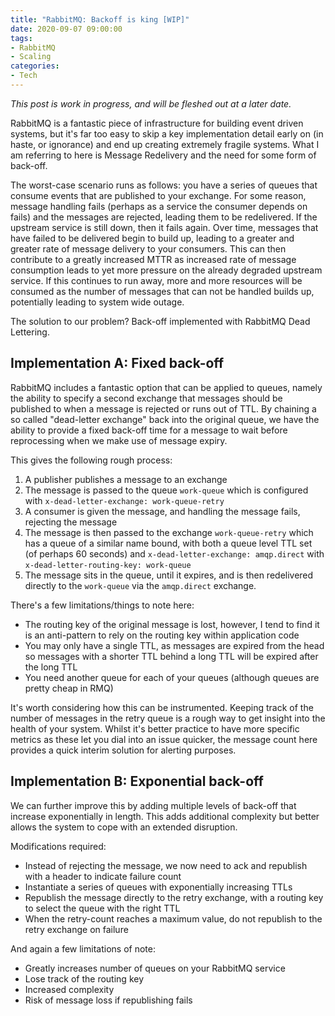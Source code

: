 ```yaml
---
title: "RabbitMQ: Backoff is king [WIP]"
date: 2020-09-07 09:00:00
tags:
- RabbitMQ
- Scaling
categories:
- Tech
---
```


*This post is work in progress, and will be fleshed out at a later date.*

RabbitMQ is a fantastic piece of infrastructure for building event driven systems, but it's far too easy to skip a key
implementation detail early on (in haste, or ignorance) and end up creating extremely fragile systems. What I am
referring to here is Message Redelivery and the need for some form of back-off.

The worst-case scenario runs as follows: you have a series of queues that consume events that are published to your
exchange. For some reason, message handling fails (perhaps as a service the consumer depends on fails) and the messages
are rejected, leading them to be redelivered. If the upstream service is still down, then it fails again. Over time,
messages that have failed to be delivered begin to build up, leading to a greater and greater rate of message delivery
to your consumers. This can then contribute to a greatly increased MTTR as increased rate of message consumption
leads to yet more pressure on the already degraded upstream service. If this continues to run away, more and more resources
will be consumed as the number of messages that can not be handled builds up, potentially leading to system wide outage.

The solution to our problem? Back-off implemented with RabbitMQ Dead Lettering.

## Implementation A: Fixed back-off

RabbitMQ includes a fantastic option that can be applied to queues, namely the ability to specify a second exchange
that messages should be published to when a message is rejected or runs out of TTL. By chaining a so called "dead-letter
exchange" back into the original queue, we have the ability to provide a fixed back-off time for a message to wait before
reprocessing when we make use of message expiry.

This gives the following rough process:

1. A publisher publishes a message to an exchange
2. The message is passed to the queue ``work-queue`` which is configured with ``x-dead-letter-exchange: work-queue-retry``
3. A consumer is given the message, and handling the message fails, rejecting the message
4. The message is then passed to the exchange ``work-queue-retry`` which has a queue of a similar name bound,
  with both a queue level TTL set (of perhaps 60 seconds) and ``x-dead-letter-exchange: amqp.direct`` with ``x-dead-letter-routing-key: work-queue``
5. The message sits in the queue, until it expires, and is then redelivered directly to the ``work-queue`` via the ``amqp.direct`` exchange.

There's a few limitations/things to note here:

- The routing key of the original message is lost, however, I tend to find it is an anti-pattern to rely on the routing key within application code
- You may only have a single TTL, as messages are expired from the head so messages with a shorter TTL behind a long TTL will be expired after the long TTL
- You need another queue for each of your queues (although queues are pretty cheap in RMQ)

It's worth considering how this can be instrumented. Keeping track of the number of messages in the retry queue is a rough
way to get insight into the health of your system. Whilst it's better practice to have more specific metrics as these
let you dial into an issue quicker, the message count here provides a quick interim solution for alerting purposes.

## Implementation B: Exponential back-off

We can further improve this by adding multiple levels of back-off that increase exponentially in length. This adds additional
complexity but better allows the system to cope with an extended disruption.

Modifications required:

- Instead of rejecting the message, we now need to ack and republish with a header to indicate failure count
- Instantiate a series of queues with exponentially increasing TTLs
- Republish the message directly to the retry exchange, with a routing key to select the queue with the right TTL
- When the retry-count reaches a maximum value, do not republish to the retry exchange on failure

And again a few limitations of note:

- Greatly increases number of queues on your RabbitMQ service
- Lose track of the routing key
- Increased complexity
- Risk of message loss if republishing fails

